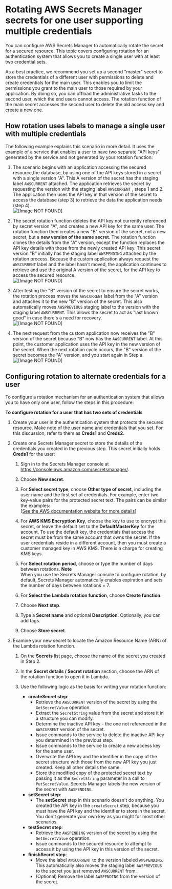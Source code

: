 # Rotating AWS Secrets Manager secrets for one user supporting multiple credentials<a name="rotating-secrets-one-user-multiple-passwords"></a>

You can configure AWS Secrets Manager to automatically rotate the secret for a secured resource\. This topic covers configuring rotation for an authentication system that allows you to create a single user with at least two credential sets\. 

As a best practice, we recommend you set up a second "master" secret to store the credentials of a different user with permissions to delete and create credentials for the main user\. This enables you to limit the permissions you grant to the main user to those required by your application\. By doing so, you can offload the administrative tasks to the second user, which the end users cannot access\. The rotation function of the main secret accesses the second user to delete the old access key and create a new one\. 

## How rotation uses labels to manage a single user with multiple credentials<a name="about-labels-one-user-multiple-passwords"></a>

The following example explains this scenario in more detail\. It uses the example of a service that enables a user to have two separate "API keys" generated by the service and not generated by your rotation function:

1. The scenario begins with an application accessing the secured resource,the database, by using one of the API keys stored in a secret with a single version "A"\. This A version of the secret has the staging label `AWSCURRENT` attached\. The application retrieves the secret by requesting the version with the staging label `AWSCURRENT` , steps 1 and 2\. The application then uses the API key in that version of the secret to access the database \(step 3\) to retrieve the data the application needs \(step 4\)\.  
![\[Image NOT FOUND\]](http://docs.aws.amazon.com/secretsmanager/latest/userguide/images/secret-rotate-1a.png)

1. The secret rotation function deletes the API key not currently referenced by secret version "A", and creates a new API key for the same user\. The rotation function then creates a new "B" version of the secret, not a new secret, but a **new version of the same secret**\. The rotation function clones the details from the "A" version, except the function replaces the API key details with those from the newly created API key\. This secret version "B" initially has the staging label `AWSPENDING` attached by the rotation process\. Because the custom application always request the `AWSCURRENT` label and the label hasn't moved, the application continues to retrieve and use the original A version of the secret, for the API key to access the secured resource\.   
![\[Image NOT FOUND\]](http://docs.aws.amazon.com/secretsmanager/latest/userguide/images/secret-rotate-1b.png)

1. After testing the "B" version of the secret to ensure the secret works, the rotation process moves the `AWSCURRENT` label from the "A" version and attaches it to the new "B" version of the secret\. This also automatically moves `AWSPREVIOUS` staging label to the version with the staging label `AWSCURRENT`\. This allows the secret to act as "last known good" in case there's a need for recovery\.  
![\[Image NOT FOUND\]](http://docs.aws.amazon.com/secretsmanager/latest/userguide/images/secret-rotate-1c.png)

1. The next request from the custom application now receives the "B" version of the secret because "B" now has the `AWSCURRENT` label\. At this point, the customer application uses the API key in the new version of the secret\. When the next rotation cycle occurs, the "B" version of the secret becomes the "A" version, and you start again in Step a\.  
![\[Image NOT FOUND\]](http://docs.aws.amazon.com/secretsmanager/latest/userguide/images/secret-rotate-1d.png)

## Configuring rotation to alternate credentials for a user<a name="configure-rotating-password-only"></a>

To configure a rotation mechanism for an authentication system that allows you to have only one user, follow the steps in this procedure:

**To configure rotation for a user that has two sets of credentials**

1. Create your user in the authentication system that protects the secured resource\. Make note of the user name and credentials that you set\. For this discussion, refer to them as **Creds1** and **Creds2**\.

1. Create one Secrets Manager secret to store the details of the credentials you created in the previous step\. This secret initially holds **Creds1** for the user:

   1. Sign in to the Secrets Manager console at [https://console\.aws\.amazon\.com/secretsmanager/](https://console.aws.amazon.com/secretsmanager/)\.

   1. Choose **New secret**\.

   1. For **Select secret type**, choose **Other type of secret**, including the user name and the first set of credentials\. For example, enter two key\-value pairs for the protected secret text\. The pairs can be similar the examples:    
[\[See the AWS documentation website for more details\]](http://docs.aws.amazon.com/secretsmanager/latest/userguide/rotating-secrets-one-user-multiple-passwords.html)

   1. For **AWS KMS Encryption Key**, choose the key to use to encrypt this secret, or leave the default set to the **DefaultMasterKey** for the account\. To use the default key, the credentials that access the secret must be from the same account that owns the secret\. If the user credentials reside in a different account, then you must create a customer managed key in AWS KMS\. There is a charge for creating KMS keys\.

   1. For **Select rotation period**, choose or type the number of days between rotations\.
**Note**  
When you use the Secrets Manager console to configure rotation, by default, Secrets Manager automatically enables expiration and sets the number of days between rotations \+ 7\. 

   1. For **Select the Lambda rotation function**, choose **Create function**\.

   1. Choose **Next step**\.

   1. Type a **Secret name** and optional **Description**\. Optionally, you can add tags\.

   1. Choose **Store secret**\.

1. Examine your new secret to locate the Amazon Resource Name \(ARN\) of the Lambda rotation function\.

   1. On the **Secrets** list page, choose the name of the secret you created in Step 2\.

   1. In the **Secret details / Secret rotation** section, choose the ARN of the rotation function to open it in Lambda\.

   1. Use the following logic as the basis for writing your rotation function:
      + **createSecret step**:
        + Retrieve the `AWSCURRENT` version of the secret by using the `GetSecretValue` operation\.
        + Extract the `SecretString` value from the secret and store it in a structure you can modify\.
        + Determine the inactive API key \- the one not referenced in the `AWSCURRENT` version of the secret\.
        + Issue commands to the service to delete the inactive API key you determined in the previous step\.
        + Issue commands to the service to create a new access key for the same user\.
        + Overwrite the API key and the identifier in the copy of the secret structure with those from the new API key you just created\. Keep all other details the same\.
        + Store the modified copy of the protected secret text by passing it as the `SecretString` parameter in a call to `PutSecretValue`\. Secrets Manager labels the new version of the secret with `AWSPENDING`\.
      + **setSecret step**:
        + The **setSecret** step in this scenario doesn't do anything\. You created the API key in the `createSecret` step, because you must have the API key and the identifier to store in the secret\. You don't generate your own key as you might for most other scenarios\.
      + **testSecret step**:
        + Retrieve the `AWSPENDING` version of the secret by using the `GetSecretValue` operation\.
        + Issue commands to the secured resource to attempt to access it by using the API key in this version of the secret\.
      + **finishSecret step**:
        + Move the label `AWSCURRENT` to the version labeled `AWSPENDING`\. This automatically also moves the staging label `AWSPREVIOUS` to the secret you just removed `AWSCURRENT` from\.
        + \(Optional\) Remove the label `AWSPENDING` from the version of the secret\.